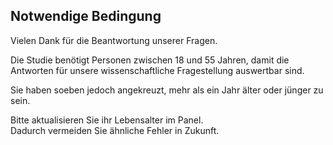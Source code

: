 ## Notwendige Bedingung

Vielen Dank für die Beantwortung unserer Fragen. 

Die Studie benötigt Personen zwischen 18 und 55 Jahren,
damit die Antworten für unsere wissenschaftliche Fragestellung auswertbar sind.


Sie haben soeben jedoch angekreuzt, mehr als ein Jahr älter oder jünger zu sein.   

Bitte aktualisieren Sie ihr Lebensalter im Panel.  
Dadurch vermeiden Sie ähnliche Fehler in Zukunft.

<!--
<a 
    href='https://www.gimpulse.com/?m=6006&return=screenedout&i_survey=%v' 
    style='font-size:120%; font-weight: bold;'
>Bitte melden Sie sich beim Panel zurück</a>


Vielen Dank für Ihr Interesse an unserer Umfrage
-->
